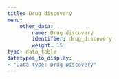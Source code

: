 ```yaml
---
title: Drug discovery
menu:
    other_data:
        name: Drug discovery
        identifier: drug_discovery
        weight: 15
type: data_table
datatypes_to_display:
- "Data type: Drug Discovery"
---
```


